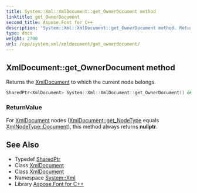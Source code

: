 ```yaml
---
title: System::Xml::XmlDocument::get_OwnerDocument method
linktitle: get_OwnerDocument
second_title: Aspose.Font for C++
description: 'System::Xml::XmlDocument::get_OwnerDocument method. Returns the XmlDocument to which the current node belongs in C++.'
type: docs
weight: 2700
url: /cpp/system.xml/xmldocument/get_ownerdocument/
---
```

## XmlDocument::get_OwnerDocument method


Returns the [XmlDocument](../) to which the current node belongs.

```cpp
SharedPtr<XmlDocument> System::Xml::XmlDocument::get_OwnerDocument() override
```


### ReturnValue

For [XmlDocument](../) nodes ([XmlDocument::get_NodeType](../get_nodetype/) equals [XmlNodeType::Document](../../xmlnodetype/)), this method always returns **nullptr**.

## See Also

* Typedef [SharedPtr](../../../system/sharedptr/)
* Class [XmlDocument](../)
* Class [XmlDocument](../)
* Namespace [System::Xml](../../)
* Library [Aspose.Font for C++](../../../)

